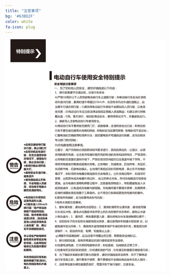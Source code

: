 ```yaml
---
title: "注意事项"
bg: '#63BD2F'
color: white
fa-icon: plug
---
```


![image tooltip here](/img/um/images/um%20(4).jpg)